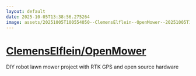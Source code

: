 ```yaml
---
layout: default
date: 2025-10-05T13:38:56.275264
image: assets/20251005T100554050--ClemensElflein--OpenMower--20251005T101102009--cropped.png
---
```


# [ClemensElflein/OpenMower](https://github.com/ClemensElflein/OpenMower)

DIY robot lawn mower project with RTK GPS and open source hardware
